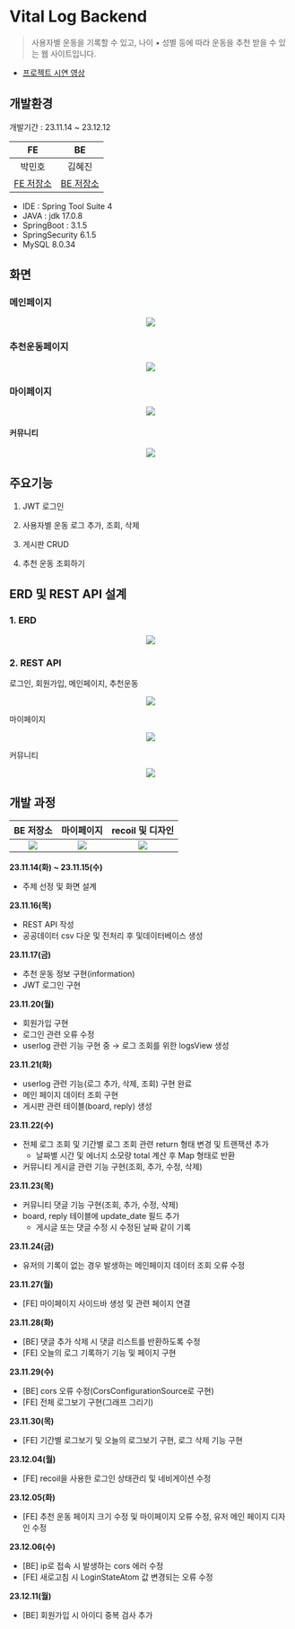 # Vital Log Backend

> 사용자별 운동을 기록할 수 있고, 나이 ▪ 성별 등에 따라 운동을 추천 받을 수 있는 웹 사이트입니다.

- [프로젝트 시연 영상](https://youtu.be/on6aPi652lw?si=2TCU0CRRZPPYE1cL)

## 개발환경

개발기간 : 23.11.14 ~ 23.12.12

|FE|BE|
|:---:|:---:|
|박민호|김혜진|
|[FE 저장소](https://github.com/777Mino777/VitallogFrontEnd)|[BE 저장소](https://github.com/ynnij/VitalLog-BackEnd)|

- IDE : Spring Tool Suite 4
- JAVA : jdk 17.0.8
- SpringBoot : 3.1.5
- SpringSecurity 6.1.5
- MySQL 8.0.34

## 화면

### 메인페이지

<p align ="center">
    <img src="https://github.com/ynnij/VitalLog-BackEnd/assets/87576974/3c21aa12-c6d8-40e5-bbcc-258be318041a">
</p>

### 추천운동페이지

<p align ="center">
    <img src="https://github.com/ynnij/VitalLog-BackEnd/assets/87576974/445792e0-1e0c-459b-afd7-f2e01a42c378">
</p>

### 마이페이지

<p align ="center">
    <img src="https://github.com/ynnij/VitalLog-BackEnd/assets/87576974/4be56f1c-273d-4ae2-9480-7ccd8cdd55ca">
</p>

#### 커뮤니티

<p align ="center">
    <img src="https://github.com/ynnij/VitalLog-BackEnd/assets/87576974/bcbcffd1-9110-40c8-8ebd-b478093c9a79">
</p>

## 주요기능

1. JWT 로그인

2. 사용자별 운동 로그 추가, 조회, 삭제

3. 게시판 CRUD

4. 추천 운동 조회하기

## ERD 및 REST API 설계

### 1. ERD
   
<p align ="center">
    <img src="https://github.com/ynnij/VitalLog-BackEnd/assets/87576974/ab2c62f0-b4bb-4fd9-a0d6-b0ba9a121b2f">
</p>

### 2. REST API

로그인, 회원가입, 메인페이지, 추천운동

<p align ="center">
    <img src="https://github.com/ynnij/VitalLog-BackEnd/assets/87576974/ba1b2c3a-90f6-4b3e-bad2-827b37372762">
</p>

마이페이지

<p align ="center">
    <img src="https://github.com/ynnij/VitalLog-BackEnd/assets/87576974/9694efa2-8217-4410-ae50-06ed1992800c">
</p>

커뮤니티

<p align ="center">
    <img src="https://github.com/ynnij/VitalLog-BackEnd/assets/87576974/b7524cf9-80e3-4e8f-b826-43ab560bdbf5">
</p>

## 개발 과정

|BE 저장소|마이페이지|recoil 및 디자인|
|:---:|:---:|:---:|
|[<img src="https://img.shields.io/badge/github-181717?style=for-the-badge&logo=github&logoColor=white">](https://github.com/ynnij/VitalLog-BackEnd)|[<img src="https://img.shields.io/badge/github-181717?style=for-the-badge&logo=github&logoColor=white">](https://github.com/ynnij/VitalLog-FrontEnd)|[<img src="https://img.shields.io/badge/github-181717?style=for-the-badge&logo=github&logoColor=white">](https://github.com/ynnij/VitallogFrontEnd)|

**23.11.14(화) ~ 23.11.15(수)** 
- 주제 선정 및 화면 설계

**23.11.16(목)** 
- REST API 작성
- 공공데이터 csv 다운 및 전처리 후 및데이터베이스 생성

**23.11.17(금)** 
- 추천 운동 정보 구현(information)
- JWT 로그인 구현

**23.11.20(월)** 
- 회원가입 구현
- 로그인 관련 오류 수정
- userlog 관련 기능 구현 중 → 로그 조회를 위한 logsView 생성

**23.11.21(화)** 
- userlog 관련 기능(로그 추가, 삭제, 조회) 구현 완료
- 메인 페이지 데이터 조회 구현
- 게시판 관련 테이블(board, reply) 생성

**23.11.22(수)**
- 전체 로그 조회 및 기간별 로그 조회 관련 return 형태 변경 및 트랜잭션 추가
    - 날짜별 시간 및 에너지 소모량 total 계산 후 Map 형태로 반환
- 커뮤니티 게시글 관련 기능 구현(조회, 추가, 수정, 삭제)

**23.11.23(목)**
- 커뮤니티 댓글 기능 구현(조회, 추가, 수정, 삭제)
- board, reply 테이블에 update_date 필드 추가
    - 게시글 또는 댓글 수정 시 수정된 날짜 같이 기록

**23.11.24(금)**
- 유저의 기록이 없는 경우 발생하는 메인페이지 데이터 조회 오류 수정  

**23.11.27(월)**
- [FE] 마이페이지 사이드바 생성 및 관련 페이지 연결

**23.11.28(화)**
- [BE] 댓글 추가 삭제 시 댓글 리스트를 반환하도록 수정
- [FE] 오늘의 로그 기록하기 기능 및 페이지 구현

**23.11.29(수)**
- [BE] cors 오류 수정(CorsConfigurationSource로 구현)
- [FE] 전체 로그보기 구현(그래프 그리기)

**23.11.30(목)**
- [FE] 기간별 로그보기 및 오늘의 로그보기 구현, 로그 삭제 기능 구현

**23.12.04(월)**
- [FE] recoil을 사용한 로그인 상태관리 및 네비게이션 수정

**23.12.05(화)**
- [FE] 추천 운동 페이지 크기 수정 및 마이페이지 오류 수정, 유저 메인 페이지 디자인 수정 

**23.12.06(수)**
- [BE] ip로 접속 시 발생하는 cors 에러 수정
- [FE] 새로고침 시 LoginStateAtom 값 변경되는 오류 수정

**23.12.11(월)**
- [BE] 회원가입 시 아이디 중복 검사 추가
